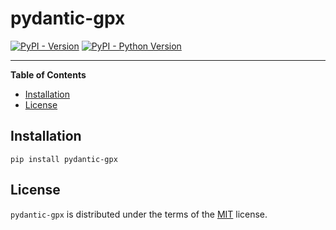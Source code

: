 # pydantic-gpx

[![PyPI - Version](https://img.shields.io/pypi/v/pydantic-gpx.svg)](https://pypi.org/project/pydantic-gpx)
[![PyPI - Python Version](https://img.shields.io/pypi/pyversions/pydantic-gpx.svg)](https://pypi.org/project/pydantic-gpx)

---

**Table of Contents**

- [Installation](#installation)
- [License](#license)

## Installation

```console
pip install pydantic-gpx
```

## License

`pydantic-gpx` is distributed under the terms of the [MIT](https://spdx.org/licenses/MIT.html) license.
